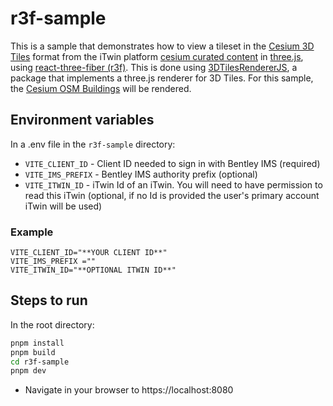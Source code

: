 # r3f-sample

This is a sample that demonstrates how to view a tileset in the [Cesium 3D Tiles](https://github.com/CesiumGS/3d-tiles) format from the iTwin platform [cesium curated content](https://developer.bentley.com/apis/cesium-curated-content) in [three.js](https://threejs.org/), using [react-three-fiber (r3f)](https://r3f.docs.pmnd.rs/getting-started/introduction). This is done using [3DTilesRendererJS](https://github.com/NASA-AMMOS/3DTilesRendererJS/tree/master), a package that implements a three.js renderer for 3D Tiles. For this sample, the [Cesium OSM Buildings](https://cesium.com/platform/cesium-ion/content/cesium-osm-buildings/) will be rendered.

## Environment variables

In a .env file in the `r3f-sample` directory:

- `VITE_CLIENT_ID` - Client ID needed to sign in with Bentley IMS (required)
- `VITE_IMS_PREFIX` - Bentley IMS authority prefix (optional)
- `VITE_ITWIN_ID` - iTwin Id of an iTwin. You will need to have permission to read this iTwin (optional, if no Id is provided the user's primary account iTwin will be used)

### Example

```
VITE_CLIENT_ID="**YOUR CLIENT ID**"
VITE_IMS_PREFIX =""
VITE_ITWIN_ID="**OPTIONAL ITWIN ID**"
```

## Steps to run

In the root directory:

```bash
pnpm install
pnpm build
cd r3f-sample
pnpm dev
```

- Navigate in your browser to https://localhost:8080
